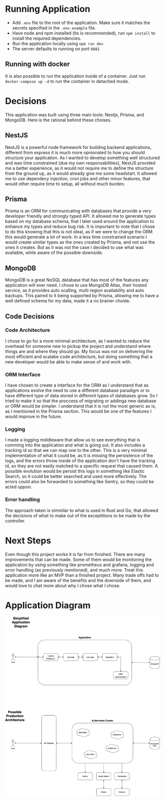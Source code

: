 # Running Application

- Add `.env` file to the root of the application. Make sure it matches the secrets specified in the `.env.example` file.
- Have node and npm installed (lts is recommended), run `npm install` to install the required dependencies.
- Run the application locally using `npm run dev`
- The server defaults to running on port `8081`

## Running with docker

It is also possible to run the application inside of a container. Just run `docker-compose up -d` to run the container in detached mode.

# Decisions

This application was built using three main tools: Nestjs, Prisma, and MongoDB. Here is the rational behind these choises.

## NestJS

NestJS is a powerful node framework for building backend applications, different from express it is much more opnionated to how you should structure your application. As I wanted to develop something well structured and was time constrained (due my own responsabilities), NestJS provided me a better experience, as it would not require me to define the structure from the ground up, as it would already give me some headstart. It allowed me to use dependecy injection, cron jobs and other minor features, that would other require time to setup, all without much burden.

## Prisma

Prisma is an ORM for communicating with databases that provide a very developer friendly and strongly typed API. It allowed me to generate types based on my database schema, that I later used around the application to enhance my types and reduce bug risk. It is important to note that I chose to do this knowing that this is not ideal, as if we were to change the ORM this would generate a lot of work. In a less time constrained scenario I would create similar types as the ones created by Prisma, and not use the ones it creates. But as it was not the case I decided to use what was available, while aware of the possible downside.

## MongoDB

MongoDB is a great NoSQL database that has most of the features any application will ever need. I chose to use MongoDB Atlas, their hosted service, as it provides auto scalling, multi region availability and auto backups. This paired to it being supported by Prisma, allowing me to have a well defined schema for my data, made it a no brainer choide.

## Code Decisions

### Code Architecture

I chose to go for a more minimal architecture, as I wanted to reduce the overhead for someone new to pickup the project and understand where things are and where they should go. My focus was not on delivering the most efficient and scalabe code architecture, but doing something that a new developer would be able to make sense of and work with.

### ORM Interface

I have chosen to create a interface for the ORM as I understand that as applications evolve the need to use a different database paradigm or to have different type of data stored in different types of databases grow. So I tried to make it so that the proccess of migrating or addinga new database or ORM would be simpler. I understand that it is not the most generic as is, as I mentioned in the Prisma section. This would be one of the features I would improve in the future.

### Logging

I made a logging middleware that allow us to see everything that is comming into the application and what is going out. It also includes a tracking id so that we can map one to the other. This is a very minimal implementation of what it could be, as it is missing the persistence of the logs, and the errors throw inside of the application don't have the tracking id, so they are not easily matched to a specific request that caused them. A possible evolution would be persist this logs in something like Elastic Search, so it could be better searched and used more effectively. The errors could also be forwarded to something like Sentry, so they could be acted uppon.

### Error handling

The approach taken is simmilar to what is used in Rust and Go, that allowed the decisions of what to make out of the exceptitions to be made by the controller.

# Next Steps

Even though this project works it is far from finished. There are many improvements that can be made. Some of them would be monitoring the application by using something like prometheus and grafana, logging and error handling (as previously mentioned), and much more. Treat this application more like an MVP than a finished project. Many trade offs had to be made, and I am aware of the benefits and the downside of them, and would love to chat more about why I chose what I chose.

# Application Diagram

![Diagram](ubio-diagram.drawio.png)
